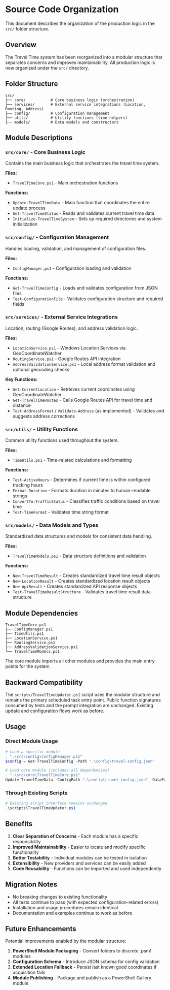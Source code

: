 # Source Code Organization

This document describes the organization of the production logic in the `src/` folder structure.

## Overview

The Travel Time system has been reorganized into a modular structure that separates concerns and improves maintainability. All production logic is now organized under the `src/` directory.

## Folder Structure

```
src/
├── core/           # Core business logic (orchestration)
├── services/       # External service integrations (Location, Routing, Address)
├── config/         # Configuration management
├── utils/          # Utility functions (time helpers)
├── models/         # Data models and constructors
```

## Module Descriptions

### `src/core/` - Core Business Logic

Contains the main business logic that orchestrates the travel time system.

**Files:**
- `TravelTimeCore.ps1` - Main orchestration functions

**Functions:**
- `Update-TravelTimeData` - Main function that coordinates the entire update process
- `Get-TravelTimeStatus` - Reads and validates current travel time data
- `Initialize-TravelTimeSystem` - Sets up required directories and system initialization

### `src/config/` - Configuration Management

Handles loading, validation, and management of configuration files.

**Files:**
- `ConfigManager.ps1` - Configuration loading and validation

**Functions:**
- `Get-TravelTimeConfig` - Loads and validates configuration from JSON files
- `Test-ConfigurationFile` - Validates configuration structure and required fields

### `src/services/` - External Service Integrations

Location, routing (Google Routes), and address validation logic.

**Files:**

- `LocationService.ps1` - Windows Location Services via GeoCoordinateWatcher
- `RoutingService.ps1` - Google Routes API integration
- `AddressValidationService.ps1` - Local address format validation and
  optional geocoding checks

**Key Functions:**

- `Get-CurrentLocation` - Retrieves current coordinates using GeoCoordinateWatcher
- `Get-TravelTimeRoutes` - Calls Google Routes API for travel time and distance
- `Test-AddressFormat` / `Validate-Address` (as implemented) - Validates and
  suggests address corrections

### `src/utils/` - Utility Functions

Common utility functions used throughout the system.

**Files:**

- `TimeUtils.ps1` - Time-related calculations and formatting

**Functions:**

- `Test-ActiveHours` - Determines if current time is within configured tracking hours
- `Format-Duration` - Formats duration in minutes to human-readable strings
- `ConvertTo-TrafficStatus` - Classifies traffic conditions based on travel time
- `Test-TimeFormat` - Validates time string format

### `src/models/` - Data Models and Types

Standardized data structures and models for consistent data handling.

**Files:**

- `TravelTimeModels.ps1` - Data structure definitions and validation

**Functions:**

- `New-TravelTimeResult` - Creates standardized travel time result objects
- `New-LocationResult` - Creates standardized location result objects
- `New-ApiResult` - Creates standardized API response objects
- `Test-TravelTimeResultStructure` - Validates travel time result data structure


## Module Dependencies

```text
TravelTimeCore.ps1
├── ConfigManager.ps1
├── TimeUtils.ps1
├── LocationService.ps1
├── RoutingService.ps1
├── AddressValidationService.ps1
└── TravelTimeModels.ps1
```

The core module imports all other modules and provides the main entry points for
the system.

## Backward Compatibility

The `scripts/TravelTimeUpdater.ps1` script uses the modular structure and remains
the primary scheduled task entry point. Public function signatures consumed by tests
and the prompt integration are unchanged. Existing update and configuration flows
work as before.

## Usage

### Direct Module Usage

```powershell
# Load a specific module
. ".\src\config\ConfigManager.ps1"
$config = Get-TravelTimeConfig -Path ".\config\travel-config.json"

# Load core module (includes all dependencies)
. ".\src\core\TravelTimeCore.ps1"
Update-TravelTimeData -ConfigPath ".\config\travel-config.json" -DataPath ".\data\travel_time.json"
```

### Through Existing Scripts

```powershell
# Existing script interface remains unchanged
.\scripts\TravelTimeUpdater.ps1
```

## Benefits

1. **Clear Separation of Concerns** - Each module has a specific responsibility
2. **Improved Maintainability** - Easier to locate and modify specific functionality
3. **Better Testability** - Individual modules can be tested in isolation
4. **Extensibility** - New providers and services can be easily added
5. **Code Reusability** - Functions can be imported and used independently

## Migration Notes

- No breaking changes to existing functionality
- All tests continue to pass (with expected configuration-related errors)
- Installation and usage procedures remain identical
- Documentation and examples continue to work as before

## Future Enhancements

Potential improvements enabled by the modular structure:

1. **PowerShell Module Packaging** - Convert folders to discrete .psm1 modules
2. **Configuration Schema** - Introduce JSON schema for config validation
3. **Extended Location Fallback** - Persist last known good coordinates if
  acquisition fails
4. **Module Publishing** - Package and publish as a PowerShell Gallery module
